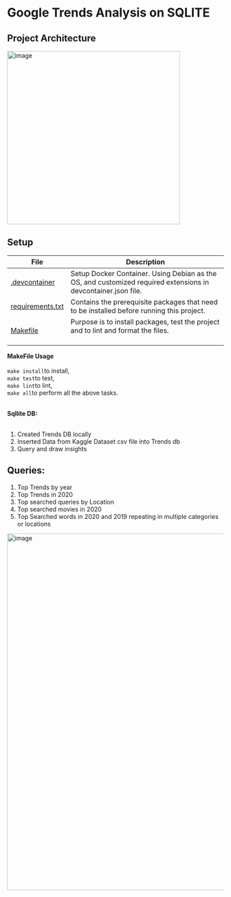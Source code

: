 # Google Trends Analysis on SQLITE

## Project Architecture
<img width="402" alt="image" src="https://user-images.githubusercontent.com/105465968/200236085-851fee97-3055-427d-bddb-d7bf8b265335.png">

## Setup
| File  | Description  |   
|---|---|
| [.devcontainer]()  |    Setup Docker Container. Using Debian as the OS, and customized required extensions in devcontainer.json file. <br /> |  
|[requirements.txt]()   |   Contains the prerequisite packages that need to be installed before running this project.<br /> |   
| [Makefile]()  |   Purpose is to install packages, test the project and to lint and format the files.<br /><br /> |   


<b>MakeFile Usage</b><br /><br />
```make install```to install, <br />
```make test```to test,<br />
```make lint```to lint,<br />
```make all```to perform all the above tasks.
<br /><br />

<b>Sqllite DB:</b><br /><br />
1. Created Trends DB locally<br />
2. Inserted Data from Kaggle Dataset csv file into Trends db<br />
3. Query and draw insights

## Queries:
1. Top Trends by year
2. Top Trends in 2020 
3. Top searched queries by Location
4. Top searched movies in 2020 
5. Top Searched words in 2020 and 2019 repeating in multiple categories or locations 
<img width="827" alt="image" src="https://user-images.githubusercontent.com/105465968/200237124-8bcf283f-d5d6-4a84-a5d4-2f1c8fb9f25d.png">







